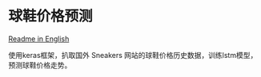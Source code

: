 # 球鞋价格预测

[Readme in English](README_EN.md)

使用keras框架，扒取国外 Sneakers 网站的球鞋价格历史数据，训练lstm模型，预测球鞋价格走势。

